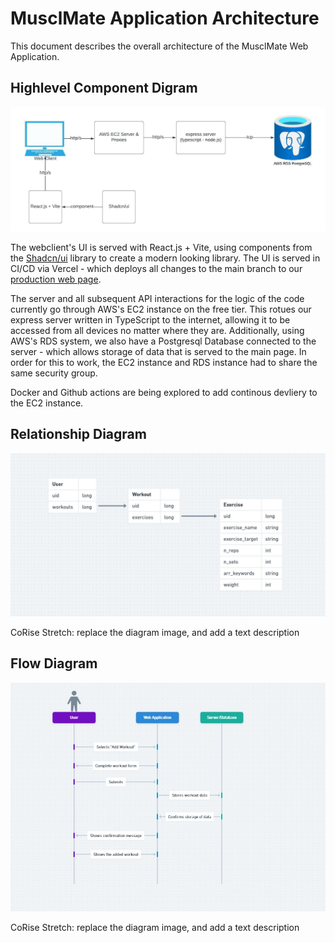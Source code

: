 # MusclMate Application Architecture

This document describes the overall architecture of the MusclMate Web Application. 

## Highlevel Component Digram

![Component Diagram](images/component_diagram.jpeg)

The webclient's UI is served with React.js + Vite, using components from the [Shadcn/ui](https://ui.shadcn.com/) library to create a modern looking library. The UI is served in CI/CD via Vercel - which deploys all changes to the main branch to our [production web page](muscl-mate.vercel.app). 

The server and all subsequent API interactions for the logic of the code currently go through AWS's EC2 instance on the free tier. This rotues our express server written in TypeScript to the internet, allowing it to be accessed from all devices no matter where they are. Additionally, using AWS's RDS system, we also have a Postgresql Database connected to the server - which allows storage of data that is served to the main page. In order for this to work, the EC2 instance and RDS instance had to share the same security group. 

Docker and Github actions are being explored to add continous devliery to the EC2 instance. 

## Relationship Diagram

![Relationship Diagram](relationship_diagram.jpg)

CoRise Stretch: replace the diagram image, and add a text description

## Flow Diagram

![Flow Diagram](flow_diagram.jpg)

CoRise Stretch: replace the diagram image, and add a text description